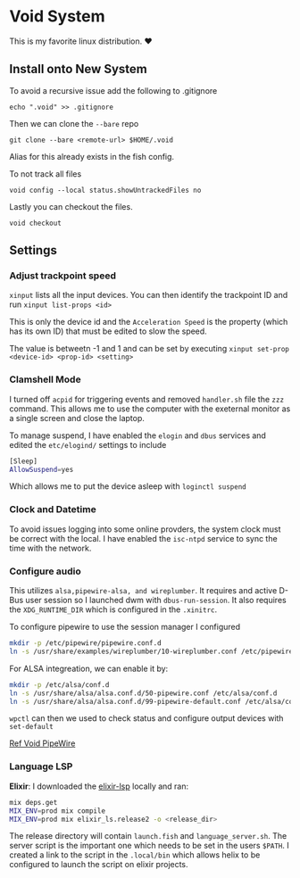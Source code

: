 # Void System

This is my favorite linux distribution. ♥

## Install onto New System

To avoid a recursive issue add the following to .gitignore

`echo ".void" >> .gitignore`

Then we can clone the `--bare` repo

`git clone --bare <remote-url> $HOME/.void`

Alias for this already exists in the fish config.

To not track all files

`void config --local status.showUntrackedFiles no`

Lastly you can checkout the files.

`void checkout`

## Settings

### Adjust trackpoint speed

`xinput` lists all the input devices. You can then identify the trackpoint ID and run `xinput list-props <id>`

This is only the device id and the `Acceleration Speed` is the property (which has its own ID) that must be edited to slow the speed.

The value is betweetn -1 and 1 and can be set by executing `xinput set-prop <device-id> <prop-id> <setting>`

### Clamshell Mode

I turned off `acpid` for triggering events and removed `handler.sh` file the `zzz` command. This allows me to use the computer with the exeternal monitor as a single screen and close the laptop.

To manage suspend, I have enabled the `elogin` and `dbus` services and edited the `etc/elogind/` settings to include

```bash
[Sleep]
AllowSuspend=yes
```

Which allows me to put the device asleep with `loginctl suspend`

### Clock and Datetime

To avoid issues logging into some online provders, the system clock must be correct with the local. I have enabled the `isc-ntpd` service to sync the time with the network.

### Configure audio

This utilizes `alsa,pipewire-alsa, and wireplumber`. It requires and active D-Bus user session so I launched dwm with `dbus-run-session`. It also requires the `XDG_RUNTIME_DIR` which is configured in the `.xinitrc`.

To configure pipewire to use the session manager I configured

```bash
mkdir -p /etc/pipewire/pipewire.conf.d
ln -s /usr/share/examples/wireplumber/10-wireplumber.conf /etc/pipewire/pipewire.conf.d/
```

For ALSA integreation, we can enable it by:

```bash
mkdir -p /etc/alsa/conf.d
ln -s /usr/share/alsa/alsa.conf.d/50-pipewire.conf /etc/alsa/conf.d
ln -s /usr/share/alsa/alsa.conf.d/99-pipewire-default.conf /etc/alsa/conf.d
```

`wpctl` can then we used to check status and configure output devices with `set-default` 

[Ref Void PipeWire](https://docs.voidlinux.org/config/media/pipewire.html)

### Language LSP

**Elixir**: I downloaded the [elixir-lsp](https://github.com/elixir-lsp/elixir-ls) locally and ran:

```bash
mix deps.get
MIX_ENV=prod mix compile
MIX_ENV=prod mix elixir_ls.release2 -o <release_dir>
```

The release directory will contain `launch.fish` and `language_server.sh`. The server script is the important one which needs to be set in the users `$PATH`. I created a link to the script in the `.local/bin` which allows helix to be configured to launch the script on elixir projects.
